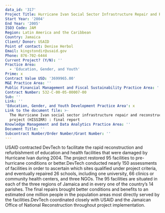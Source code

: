 ```yaml
---
data_id: '317'
Project Title: Hurricane Ivan Social Sector Infrastructure Repair and Reconstruction
Start Year: '2004'
End Year: '2005'
ISO3 Code: JAM
Region: Latin America and the Caribbean
Country: Jamaica
Client/ Donor: USAID
Point of contact: Denise Herbol
Email: kingstondir@usaid.gov
Phone: 876-702-6444
Current Project? (Y/N): ''
Practice Area:
  - 'Education, Gender, and Youth'
Prime: x
Contract Value USD: '3699965.00'
M&E Practice Area: ''
Public Financial Management and Fiscal Sustainability Practice Area: ''
Contract Number: 532-C-00-05-00007-00
Sub: ''
Link: ''
'Education, Gender, and Youth Development Practice Area': x
Link to the document file: >-
  The Hurricane Ivan social sector infrastructure repair and reconstruction
  project (HISSIRR) : final report
Knowledge Management and Data Analytics Practice Area: ''
Document Title: ''
Subcontract Number/Order Number/Grant Number: ''
---
```

USAID contracted DevTech to facilitate the rapid reconstruction and refurbishment of education and health facilities that were damaged by Hurricane Ivan during 2004. The project restored 95 facilities to pre-hurricane conditions or better.DevTech conducted nearly 150 assessments of facilities in order to ascertain which sites qualified under project criteria, and eventually repaired 26 schools, including one university, 66 clinics or community health centers, and three NGOs. The 95 facilities are situated in each of the three regions of Jamaica and in every one of the country’s 14 parishes. The final repairs brought better conditions and benefits to an estimated one million people in the population areas most directly served by the facilities.DevTech coordinated closely with USAID and the Jamaican Office of National Reconstruction throughout project implementation.